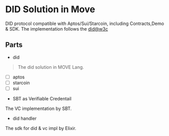 # DID Solution in Move
DID protocol compatible with Aptos/Sui/Starcoin, including Contracts,Demo & SDK.
The implementation follows the [did@w3c](https://www.w3.org/TR/did-core/)

## Parts

* did
> The did solution in MOVE Lang.
  * [ ] aptos
  * [ ] starcoin
  * [ ] sui

* SBT as Verifiable Credentail

The VC implementation by SBT.

* did handler

The sdk for did & vc impl by Elixir.
